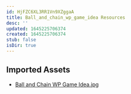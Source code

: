 ```yaml
---
id: HjFZC6XL3RR1Vn9XZggaA
title: Ball_and_chain_wp_game_idea Resources
desc: ''
updated: 1645225706374
created: 1645225706374
stub: false
isDir: true
---
```

## Imported Assets
- [Ball and Chain WP Game Idea.jpg](/assets/ball-and-chain-wp-game-idea.jpg)
